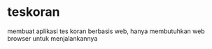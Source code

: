 # teskoran
membuat aplikasi tes koran berbasis web, hanya membutuhkan web browser untuk menjalankannya
